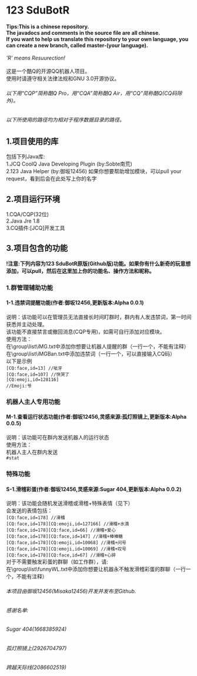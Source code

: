 # 123 SduBotR
**Tips:This is a chinese repository.**<br>
**The javadocs and comments in the source file are all chinese.**<br>
**If you want to help us translate this repository to your own language, you can create a new branch, called master-(your language).**<br>
<br>
*'R' means Resuurection!*<br>
<br>
这是一个酷Q的开源QQ机器人项目。<br>
使用时请遵守相关法律法规和GNU 3.0开源协议。<br>
###### 以下用“CQP”简称酷Q Pro，用“CQA”简称酷Q Air，用“CQ”简称酷Q(CQ码除外)。
###### 以下所使用的路径均为相对于程序数据目录的路径。

## 1.项目使用的库
包括下列Java库:<br>
1.JCQ CoolQ Java Developing Plugin (by:Sobte南荒)<br>
2.123 Java Helper (by:御坂12456)
如果你想要帮助增加模块，可以pull your request，看到后会在此处写上你的名字

## 2.项目运行环境
1.CQA/CQP(32位)<br>
2.Java Jre 1.8<br>
3.CQ插件:[JCQ]开发工具

## 3.项目包含的功能
**!注意:下列内容为123 SduBotR原版(Github版)功能。如果你有什么新奇的玩意想添加，可以pull，然后在这里加上你的功能名、操作方法和昵称。**
### 1.群管理辅助功能
#### 1-1.违禁词提醒功能(作者:御坂12456,更新版本:Alpha 0.0.1)
说明：该功能可以在管理员无法直接长时间盯群时，群内有人发违禁词，第一时间获悉并主动处理。<br>
该功能不直接禁言或撤回消息(CQP专用)，如需可自行添加对应模块。<br>
使用方法：<br>
在\group\list\iMG.txt中添加你想要让机器人提醒的群（一行一个，不能有注释）<br>
在\group\list\iMGBan.txt中添加违禁词（一行一个，可以直接输入CQ码）<br>
以下是示例<br>
<code>[CQ:face,id=13] //呲牙</code><br>
<code>[CQ:face,id=107] //快哭了</code><br>
<code>[CQ:emoji,id=128116] //Emoji:爷</code>

### 机器人主人专用功能
#### M-1.查看运行状态功能(作者:御坂12456,灵感来源:孤灯照镜上,更新版本:Alpha 0.0.5)
说明：该功能可在群内发送机器人的运行状态<br>
使用方法：<br>
机器人主人在群内发送<br>
<code>#stat</code>

### 特殊功能
#### S-1.滑稽彩蛋(作者:御坂12456,灵感来源:Sugar 404,更新版本:Alpha 0.0.2)
说明：该功能会随机发送滑稽或滑稽+特殊表情（见下）<br>
会发送的表情包括：<br>
<code>[CQ:face,id=178] //滑稽</code><br>
<code>[CQ:face,id=178][CQ:emoji,id=127166] //滑稽+水滴</code><br>
<code>[CQ:face,id=178][CQ:face,id=66] //滑稽+爱心</code><br>
<code>[CQ:face,id=178][CQ:face,id=147] //滑稽+棒棒糖</code><br>
<code>[CQ:face,id=178][CQ:emoji,id=10068] //滑稽+问号</code><br>
<code>[CQ:face,id=178][CQ:emoji,id=10069] //滑稽+叹号</code><br>
<code>[CQ:face,id=178][CQ:face,id=67] //滑稽+心碎</code><br>
对于不需要触发彩蛋的群聊（如工作群），请:<br>
在\group\list\funnyWL.txt中添加你想要让机器永不触发滑稽彩蛋的群聊（一行一个，不能有注释）

###### 本项目由御坂12456(Misaka12456)开发并发布至Github.
###### 感谢名单:
###### Sugar 404(1668385924)
###### 孤灯照镜上(2926704797)
###### 跨越天际线(2086602519)
